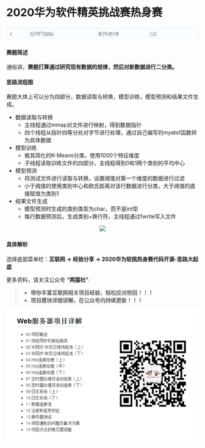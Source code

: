 2020华为软件精英挑战赛热身赛
===============
<div align=center><img width="679" height="34" src="https://github.com/twomonkeyclub/CodeCraft2019/blob/master/result/chusai.jpg"/></div>

#### 赛题简述
通俗讲，**赛题打算通过研究现有数据的规律，然后对新数据进行二分类。**

#### 思路流程图

赛题大体上可以分为四部分，数据读取与转换，模型训练，模型预测和结果文件生成。

* 数据读取与转换
	* 主线程通过mmap对文件进行映射，得到数据指针
	* 四个线程从指针四等分处对字节进行处理，通过自己编写的myatof函数转为具体数据
* 模型训练
	* 极其简化的K-Means分类，使用1000个特征维度
	* 子线程读取训练文件的四部分，主线程得到0和1两个类别的平均中心
* 模型预测
	* 将测试文件进行读取与转换，设置阈值对第一个维度的数据进行过滤
	* 小于阈值的使用类别中心和欧氏距离对该行数据进行分类，大于阈值的直接赋值为类别1
* 结果文件生成
	* 模型预测时生成的类别类型为char，而不是int型
	* 每行数据预测后，生成类别+换行符，主线程通过fwrite写入文件

<div align=center><img src="http://ww1.sinaimg.cn/large/005TJ2c7ly1gdby9l8vc0j30ve0vtadf.jpg" height="500"/> </div>

#### 具体解析
选择底部菜单栏：**互联网 -> 经验分享 -> 2020华为软挑热身赛代码开源-思路大起底**

更多资料，请关注公众号 **“两猿社”**.
> * **带你丰富互联网相关项目经验，轻松应对校招！！！**
> * **项目模块详细讲解，在公众号内持续更新！！！**

<div align=center><img src="https://github.com/twomonkeyclub/TinyWebServer/blob/master/root/test1.jpg" height="350"/> </div>